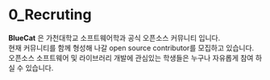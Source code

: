 # 0_Recruting
__BlueCat__ 은 가천대학교 소프트웨어학과 공식 오픈소스 커뮤니티 입니다. <br>
현재 커뮤니티를 함께 형성해 나갈 open source contributor를 모집하고 있습니다. <br>
오픈소스 소프트웨어 및 라이브러리 개발에 관심있는 학생들은 누구나 자유롭게 참여 하실 수 있습니다. <br>
